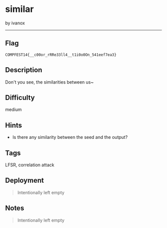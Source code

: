 # similar

by ivanox

---

## Flag

```
COMPFEST14{__c00or_rRRe33ll4__t1i0o0On_541eef7ea3}
```

## Description
Don't you see, the similarities between us~

## Difficulty
medium

## Hints
* Is there any similarity between the seed and the output?

## Tags
LFSR, correlation attack

## Deployment
> Intentionally left empty

## Notes
> Intentionally left empty
